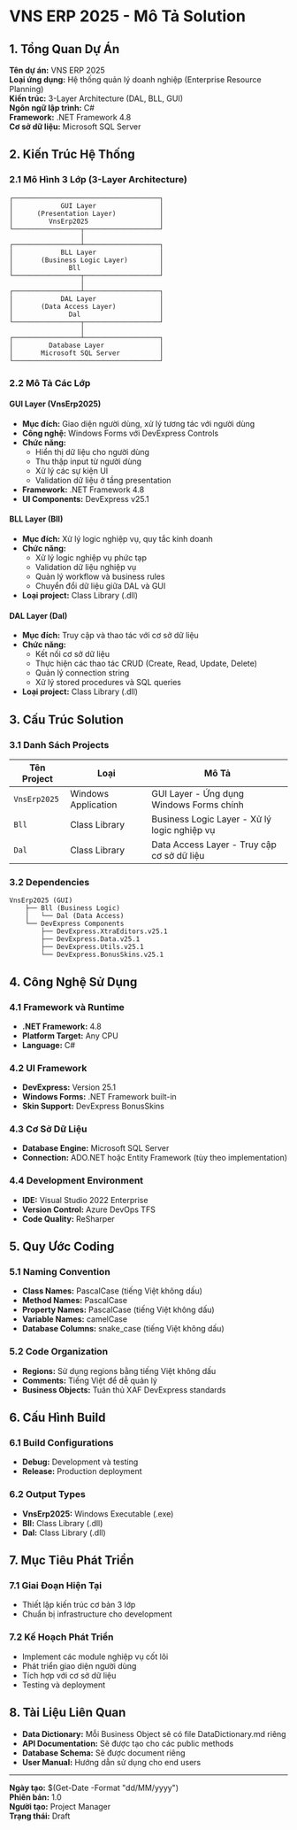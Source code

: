 # VNS ERP 2025 - Mô Tả Solution

## 1. Tổng Quan Dự Án

**Tên dự án:** VNS ERP 2025  
**Loại ứng dụng:** Hệ thống quản lý doanh nghiệp (Enterprise Resource Planning)  
**Kiến trúc:** 3-Layer Architecture (DAL, BLL, GUI)  
**Ngôn ngữ lập trình:** C#  
**Framework:** .NET Framework 4.8  
**Cơ sở dữ liệu:** Microsoft SQL Server  

## 2. Kiến Trúc Hệ Thống

### 2.1 Mô Hình 3 Lớp (3-Layer Architecture)

```
┌─────────────────────────────────────┐
│            GUI Layer                │
│      (Presentation Layer)           │
│         VnsErp2025                  │
└─────────────────┬───────────────────┘
                  │
┌─────────────────┴───────────────────┐
│            BLL Layer                │
│       (Business Logic Layer)        │
│              Bll                    │
└─────────────────┬───────────────────┘
                  │
┌─────────────────┴───────────────────┐
│            DAL Layer                │
│       (Data Access Layer)           │
│              Dal                    │
└─────────────────┬───────────────────┘
                  │
┌─────────────────┴───────────────────┐
│         Database Layer              │
│       Microsoft SQL Server          │
└─────────────────────────────────────┘
```

### 2.2 Mô Tả Các Lớp

#### **GUI Layer (VnsErp2025)**
- **Mục đích:** Giao diện người dùng, xử lý tương tác với người dùng
- **Công nghệ:** Windows Forms với DevExpress Controls
- **Chức năng:**
  - Hiển thị dữ liệu cho người dùng
  - Thu thập input từ người dùng
  - Xử lý các sự kiện UI
  - Validation dữ liệu ở tầng presentation
- **Framework:** .NET Framework 4.8
- **UI Components:** DevExpress v25.1

#### **BLL Layer (Bll)**
- **Mục đích:** Xử lý logic nghiệp vụ, quy tắc kinh doanh
- **Chức năng:**
  - Xử lý logic nghiệp vụ phức tạp
  - Validation dữ liệu nghiệp vụ
  - Quản lý workflow và business rules
  - Chuyển đổi dữ liệu giữa DAL và GUI
- **Loại project:** Class Library (.dll)

#### **DAL Layer (Dal)**
- **Mục đích:** Truy cập và thao tác với cơ sở dữ liệu
- **Chức năng:**
  - Kết nối cơ sở dữ liệu
  - Thực hiện các thao tác CRUD (Create, Read, Update, Delete)
  - Quản lý connection string
  - Xử lý stored procedures và SQL queries
- **Loại project:** Class Library (.dll)

## 3. Cấu Trúc Solution

### 3.1 Danh Sách Projects

| Tên Project | Loại | Mô Tả |
|-------------|------|-------|
| `VnsErp2025` | Windows Application | GUI Layer - Ứng dụng Windows Forms chính |
| `Bll` | Class Library | Business Logic Layer - Xử lý logic nghiệp vụ |
| `Dal` | Class Library | Data Access Layer - Truy cập cơ sở dữ liệu |

### 3.2 Dependencies

```
VnsErp2025 (GUI)
    ├── Bll (Business Logic)
    │   └── Dal (Data Access)
    └── DevExpress Components
        ├── DevExpress.XtraEditors.v25.1
        ├── DevExpress.Data.v25.1
        ├── DevExpress.Utils.v25.1
        └── DevExpress.BonusSkins.v25.1
```

## 4. Công Nghệ Sử Dụng

### 4.1 Framework và Runtime
- **.NET Framework:** 4.8
- **Platform Target:** Any CPU
- **Language:** C#

### 4.2 UI Framework
- **DevExpress:** Version 25.1
- **Windows Forms:** .NET Framework built-in
- **Skin Support:** DevExpress BonusSkins

### 4.3 Cơ Sở Dữ Liệu
- **Database Engine:** Microsoft SQL Server
- **Connection:** ADO.NET hoặc Entity Framework (tùy theo implementation)

### 4.4 Development Environment
- **IDE:** Visual Studio 2022 Enterprise
- **Version Control:** Azure DevOps TFS
- **Code Quality:** ReSharper

## 5. Quy Ước Coding

### 5.1 Naming Convention
- **Class Names:** PascalCase (tiếng Việt không dấu)
- **Method Names:** PascalCase
- **Property Names:** PascalCase (tiếng Việt không dấu)
- **Variable Names:** camelCase
- **Database Columns:** snake_case (tiếng Việt không dấu)

### 5.2 Code Organization
- **Regions:** Sử dụng regions bằng tiếng Việt không dấu
- **Comments:** Tiếng Việt để dễ quản lý
- **Business Objects:** Tuân thủ XAF DevExpress standards

## 6. Cấu Hình Build

### 6.1 Build Configurations
- **Debug:** Development và testing
- **Release:** Production deployment

### 6.2 Output Types
- **VnsErp2025:** Windows Executable (.exe)
- **Bll:** Class Library (.dll)
- **Dal:** Class Library (.dll)

## 7. Mục Tiêu Phát Triển

### 7.1 Giai Đoạn Hiện Tại
- Thiết lập kiến trúc cơ bản 3 lớp
- Chuẩn bị infrastructure cho development

### 7.2 Kế Hoạch Phát Triển
- Implement các module nghiệp vụ cốt lõi
- Phát triển giao diện người dùng
- Tích hợp với cơ sở dữ liệu
- Testing và deployment

## 8. Tài Liệu Liên Quan

- **Data Dictionary:** Mỗi Business Object sẽ có file DataDictionary.md riêng
- **API Documentation:** Sẽ được tạo cho các public methods
- **Database Schema:** Sẽ được document riêng
- **User Manual:** Hướng dẫn sử dụng cho end users

---

**Ngày tạo:** $(Get-Date -Format "dd/MM/yyyy")  
**Phiên bản:** 1.0  
**Người tạo:** Project Manager  
**Trạng thái:** Draft
